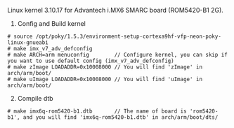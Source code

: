 Linux kernel 3.10.17 for Advantech i.MX6 SMARC board (ROM5420-B1 2G).

1. Config and Build kernel

```
# source /opt/poky/1.5.3/environment-setup-cortexa9hf-vfp-neon-poky-linux-gnueabi
# make imx_v7_adv_defconfig
# make ARCH=arm menuconfig        // Configure kernel, you can skip if you want to use default config (imx_v7_adv_defconfig)
# make zImage LOADADDR=0x10008000 // You will find 'zImage' in arch/arm/boot/
# make uImage LOADADDR=0x10008000 // You will find 'uImage' in arch/arm/boot/
```

2. Compile dtb

```
# make imx6q-rom5420-b1.dtb       // The name of board is 'rom5420-b1', and you will find 'imx6q-rom5420-b1.dtb' in arch/arm/boot/dts/
```
